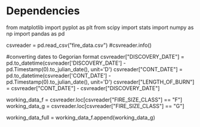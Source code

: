 # Dependencies
from matplotlib import pyplot as plt
from scipy import stats
import numpy as np
import pandas as pd

csvreader = pd.read_csv("fire_data.csv")
#csvreader.info()

#converting dates to Gegorian format 
csvreader["DISCOVERY_DATE"] = pd.to_datetime(csvreader['DISCOVERY_DATE'] - pd.Timestamp(0).to_julian_date(), unit='D')
csvreader["CONT_DATE"] = pd.to_datetime(csvreader['CONT_DATE'] - pd.Timestamp(0).to_julian_date(), unit='D')
csvreader["LENGTH_OF_BURN"] = csvreader["CONT_DATE"] - csvreader["DISCOVERY_DATE"]


working_data_f = csvreader.loc[csvreader["FIRE_SIZE_CLASS"] == "F"]
working_data_g = csvreader.loc[csvreader["FIRE_SIZE_CLASS"] == "G"]

working_data_full = working_data_f.append(working_data_g)



